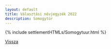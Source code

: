 ```yaml
---
layout: default
title: Választási névjegyzék 2022
description: Somogytúr
---
```


{% include settlementHTMLs/Somogytuur.html %}

[Vissza](../)